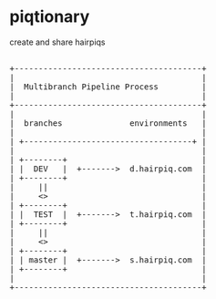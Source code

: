 # piqtionary
create and share hairpiqs

<pre>

+---------------------------------------+
|                                       |
|  Multibranch Pipeline Process         |
|                                       |
+---------------------------------------+
|                                       |
|  branches              environments   |
|                                       |
| +-----------------------------------+ |
|                                       |
| +--------+                            |
| |  DEV   |  +------->  d.hairpiq.com  |
| +--------+                            |
|     ||                                |
|     <>                                |
| +--------+                            |
| |  TEST  |  +------->  t.hairpiq.com  |
| +--------+                            |
|     ||                                |
|     <>                                |
| +--------+                            |
| | master |  +------->  s.hairpiq.com  |
| +--------+                            |
|                                       |
+---------------------------------------+

</pre>